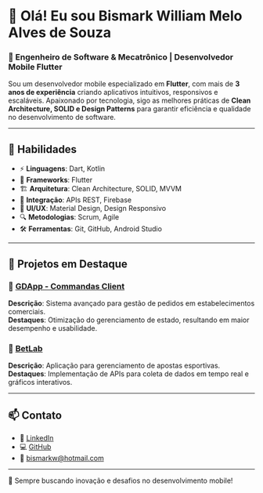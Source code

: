 # 👋 Olá! Eu sou Bismark William Melo Alves de Souza  

### 🚀 Engenheiro de Software & Mecatrônico | Desenvolvedor Mobile Flutter  

Sou um desenvolvedor mobile especializado em **Flutter**, com mais de **3 anos de experiência** criando aplicativos intuitivos, responsivos e escaláveis. Apaixonado por tecnologia, sigo as melhores práticas de **Clean Architecture, SOLID e Design Patterns** para garantir eficiência e qualidade no desenvolvimento de software.  

---

## 🔧 Habilidades  

- ⚡ **Linguagens**: Dart, Kotlin  
- 📱 **Frameworks**: Flutter  
- 🏗 **Arquitetura**: Clean Architecture, SOLID, MVVM  
- 🔗 **Integração**: APIs REST, Firebase  
- 🎨 **UI/UX**: Material Design, Design Responsivo  
- 🔍 **Metodologias**: Scrum, Agile  
- 🛠 **Ferramentas**: Git, GitHub, Android Studio  

---

## 🌟 Projetos em Destaque  

### 📌 [GDApp - Commandas Client](https://comandas.io)  
**Descrição**: Sistema avançado para gestão de pedidos em estabelecimentos comerciais.  
**Destaques**: Otimização do gerenciamento de estado, resultando em maior desempenho e usabilidade.  

### 📌 [BetLab](https://www.betlab.me)  
**Descrição**: Aplicação para gerenciamento de apostas esportivas.  
**Destaques**: Implementação de APIs para coleta de dados em tempo real e gráficos interativos.  

---

## 📫 Contato  

- 💼 [LinkedIn](https://www.linkedin.com/in/bismark-souza-a51aa848/)  
- 💻 [GitHub](https://github.com/Bismark-Souza-Dev-Android)  
- 📧 bismarkw@hotmail.com  

---

🚀 Sempre buscando inovação e desafios no desenvolvimento mobile!  
